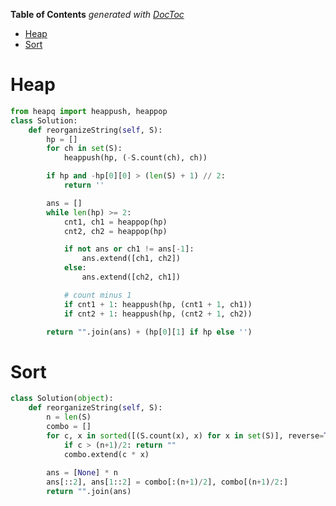 <!-- START doctoc generated TOC please keep comment here to allow auto update -->
<!-- DON'T EDIT THIS SECTION, INSTEAD RE-RUN doctoc TO UPDATE -->
**Table of Contents**  *generated with [DocToc](https://github.com/thlorenz/doctoc)*

- [Heap](#heap)
- [Sort](#sort)

<!-- END doctoc generated TOC please keep comment here to allow auto update -->

# Heap

```python
from heapq import heappush, heappop
class Solution:
    def reorganizeString(self, S):
        hp = []
        for ch in set(S):
            heappush(hp, (-S.count(ch), ch))

        if hp and -hp[0][0] > (len(S) + 1) // 2:          
            return ''

        ans = []
        while len(hp) >= 2:
            cnt1, ch1 = heappop(hp)
            cnt2, ch2 = heappop(hp)

            if not ans or ch1 != ans[-1]:
                ans.extend([ch1, ch2])
            else:
                ans.extend([ch2, ch1])

            # count minus 1
            if cnt1 + 1: heappush(hp, (cnt1 + 1, ch1))
            if cnt2 + 1: heappush(hp, (cnt2 + 1, ch2))

        return "".join(ans) + (hp[0][1] if hp else '')
```

# Sort

```python
class Solution(object):
    def reorganizeString(self, S):
        n = len(S)
        combo = []
        for c, x in sorted([(S.count(x), x) for x in set(S)], reverse=True):
            if c > (n+1)/2: return ""
            combo.extend(c * x)
            
        ans = [None] * n
        ans[::2], ans[1::2] = combo[:(n+1)/2], combo[(n+1)/2:]
        return "".join(ans)
```



